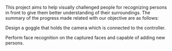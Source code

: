 This project aims to help visually challenged people for recognizing persons in front to give them better understanding of their surroundings. The summary of the progress made related with our objective are as follows: 

Design a goggle that holds the camera which is connected to the controller. 

Perform face recognition on the captured faces and capable of adding new persons.